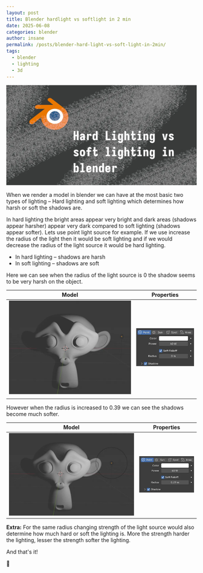 ```yaml
---
layout: post
title: Blender hardlight vs softlight in 2 min
date: 2025-06-08
categories: blender
author: insane
permalink: /posts/blender-hard-light-vs-soft-light-in-2min/
tags:
  - blender
  - lighting
  - 3d
---
```


![Thumbnail for the post](/assets/blender-hardlight-vs-softlight-in-2min/thumbnail.webp)

When we render a model in blender we can have at the most basic two types of lighting – Hard lighting and soft lighting which determines how harsh or soft the shadows are.

In hard lighting the bright areas appear very bright and dark areas (shadows appear harsher) appear very dark compared to soft lighting (shadows appear softer). Lets use point light source for example. If we use increase the radius of the light then it would be soft lighting and if we would decrease the radius of the light source it would be hard lighting.

- In hard lighting – shadows are harsh
- In soft lighting – shadows are soft

Here we can see when the radius of the light source is 0 the shadow seems to be very harsh on the object.

|                                                               Model                                                               |                                                                                                  Properties                                                                                                  |
| :-------------------------------------------------------------------------------------------------------------------------------: | :----------------------------------------------------------------------------------------------------------------------------------------------------------------------------------------------------------: |
| ![A 3D model in blender with hard lighting applied to it](/assets/blender-hardlight-vs-softlight-in-2min/blender-hardlight.webp) | !["Light properties panel with point light set to 40 W power and 0 m radius, used to create hard lighting on the 3D model"](/assets/blender-hardlight-vs-softlight-in-2min/blender-hardlight-properties.webp) |
|                                                                                                                                   |                                                                                                                                                                                                              |

However when the radius is increased to 0.39 we can see the shadows become much softer.

|                                                               Model                                                               |                                                                                                   Properties                                                                                                    |
| :-------------------------------------------------------------------------------------------------------------------------------: | :-------------------------------------------------------------------------------------------------------------------------------------------------------------------------------------------------------------: |
| ![A 3D model in blender with soft lighting applied to it](/assets/blender-hardlight-vs-softlight-in-2min/blender-softlight.webp) | !["Light properties panel with point light set to 40 W power and 0.39 m radius, used to create soft lighting on the 3D model"](/assets/blender-hardlight-vs-softlight-in-2min/blender-softlight-properties.webp) |

**Extra:** For the same radius changing strength of the light source would also determine how much hard or soft the lighting is. More the strength harder the lighting, lesser the strength softer the lighting.

And that's it!

🦖